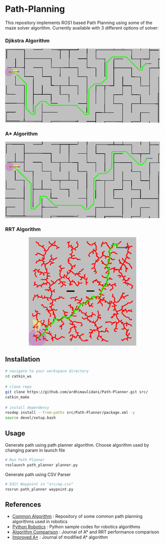 # Path-Planning
This repository implements ROS1 based Path Planning using some of the maze solver algorithm. 
Currently available with 3 different options of solver: 
### Djikstra Algorithm
<p align="center">
  <img src="img/djikstra.png" width="700" title="Djikstra Algorithm Sample">
</p>

### A* Algorithm
<p align="center">
  <img src="img/astar.png" width="700" title="A* Algorithm Sample">
</p>

### RRT Algorithm
<p align="center">
  <img src="img/rrt.png" width="350" title="RRT Algorithm Sample">
</p>

## Installation
```bash
# navigate to your workspace directory
cd catkin_ws

# clone repo
git clone https://github.com/ardhimaulidani/Path-Planner.git src/
catkin_make

# install dependency
rosdep install --from-paths src/Path-Planner/package.xml -y
source devel/setup.bash
```

## Usage
Generate path using path planner algorithm.
Choose algorithm used by changing param in launch file
```bash
# Run Path Planner
roslaunch path_planner planner.py
```

Generate path using CSV Parser
```bash
# Edit Waypoint in "src/wp.csv"
rosrun path_planner waypoint.py
```

## References
* [Common Algorithm](https://github.com/zhm-real/PathPlanning) : Repository of some common path planning algorithms used in robotics
* [Python Robotics](https://github.com/AtsushiSakai/PythonRobotics) : Python sample codes for robotics algorithms
* [Algorithm Comparison](https://www.researchgate.net/publication/335188250_A_Comparison_of_A_and_RRT_Algorithms_with_Dynamic_and_Real_Time_Constraint_Scenarios_for_Mobile_Robots) : Journal of A* and RRT performance comparison
* [Improved A*](https://ieeexplore.ieee.org/document/7979125) : Journal of modified A* algorithm

